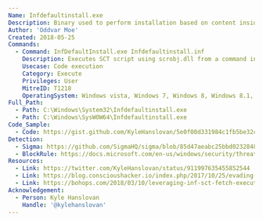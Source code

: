 ```yaml
---
Name: Infdefaultinstall.exe
Description: Binary used to perform installation based on content inside inf files
Author: 'Oddvar Moe'
Created: 2018-05-25
Commands:
  - Command: InfDefaultInstall.exe Infdefaultinstall.inf
    Description: Executes SCT script using scrobj.dll from a command in entered into a specially prepared INF file.
    Usecase: Code execution
    Category: Execute
    Privileges: User
    MitreID: T1218
    OperatingSystem: Windows vista, Windows 7, Windows 8, Windows 8.1, Windows 10
Full_Path:
  - Path: C:\Windows\System32\Infdefaultinstall.exe
  - Path: C:\Windows\SysWOW64\Infdefaultinstall.exe
Code_Sample:
  - Code: https://gist.github.com/KyleHanslovan/5e0f00d331984c1fb5be32c40f3b265a
Detection:
  - Sigma: https://github.com/SigmaHQ/sigma/blob/85d47aeabc25bbd023284849f4466c1e00b855ce/rules/windows/process_creation/process_creation_infdefaultinstall.yml
  - BlockRule: https://docs.microsoft.com/en-us/windows/security/threat-protection/windows-defender-application-control/microsoft-recommended-block-rules
Resources:
  - Link: https://twitter.com/KyleHanslovan/status/911997635455852544
  - Link: https://blog.conscioushacker.io/index.php/2017/10/25/evading-microsofts-autoruns/
  - Link: https://bohops.com/2018/03/10/leveraging-inf-sct-fetch-execute-techniques-for-bypass-evasion-persistence-part-2/
Acknowledgement:
  - Person: Kyle Hanslovan
    Handle: '@kylehanslovan'
---
```

